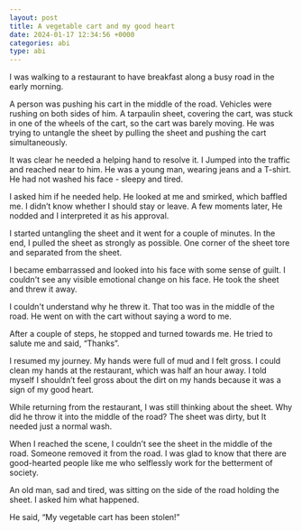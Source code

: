 ```yaml
---
layout: post
title: A vegetable cart and my good heart
date: 2024-01-17 12:34:56 +0000
categories: abi
type: abi
---
```


<div class="abi">	
I was walking to a restaurant to have breakfast along a busy road in the early morning.

A person was pushing his cart in the middle of the road. Vehicles were rushing on both sides of him. A tarpaulin sheet, covering the cart, was stuck in one of the wheels of the cart, so the cart was barely moving. He was trying to untangle the sheet by pulling the sheet and pushing the cart simultaneously. 

It was clear he needed a helping hand to resolve it. I Jumped into the traffic and reached near to him. He was a young man, wearing jeans and a T-shirt. He had not washed his face - sleepy and tired.

I asked him if he needed help. He looked at me and smirked, which baffled me. I didn’t know whether I should stay or leave. A few moments later, He nodded and I interpreted it as his approval.

I started untangling the sheet and it went for a couple of minutes. In the end, I pulled the sheet as strongly as possible. One corner of the sheet tore and separated from the sheet.

I became embarrassed and looked into his face with some sense of guilt. I couldn't see any visible emotional change on his face. He took the sheet and threw it away.

I couldn't understand why he threw it. That too was in the middle of the road. He went on with the cart without saying a word to me.

After a couple of steps, he stopped and turned towards me. He tried to salute me and said, “Thanks”. 

I resumed my journey. My hands were full of mud and I felt gross. I could clean my hands at the restaurant, which was half an hour away. I told myself I shouldn’t feel gross about the dirt on my hands because it was a sign of my good heart.

While returning from the restaurant, I was still thinking about the sheet. Why did he throw it into the middle of the road? The sheet was dirty, but It needed just a normal wash.

When I reached the scene, I couldn’t see the sheet in the middle of the road. Someone removed it from the road. I was glad to know that there are good-hearted people like me who selflessly work for the betterment of society.   

An old man, sad and tired, was sitting on the side of the road holding the sheet. I asked him what happened.

He said, “My vegetable cart has been stolen!”
</div>
